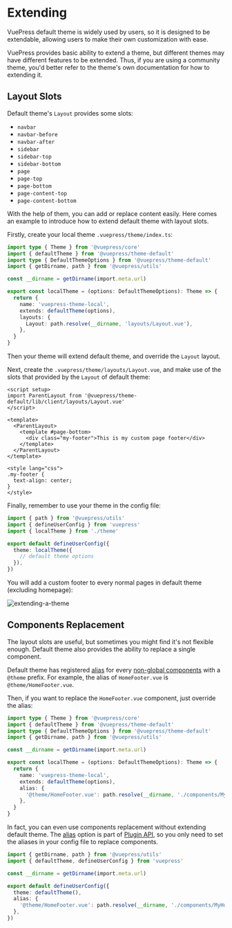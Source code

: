 # Extending

VuePress default theme is widely used by users, so it is designed to be extendable, allowing users to make their own customization with ease.

VuePress provides basic ability to extend a theme, but different themes may have different features to be extended. Thus, if you are using a community theme, you'd better refer to the theme's own documentation for how to extending it.

## Layout Slots

Default theme's `Layout` provides some slots:

- `navbar`
- `navbar-before`
- `navbar-after`
- `sidebar`
- `sidebar-top`
- `sidebar-bottom`
- `page`
- `page-top`
- `page-bottom`
- `page-content-top`
- `page-content-bottom`

With the help of them, you can add or replace content easily. Here comes an example to introduce how to extend default theme with layout slots.

Firstly, create your local theme `.vuepress/theme/index.ts`:

```ts
import type { Theme } from '@vuepress/core'
import { defaultTheme } from '@vuepress/theme-default'
import type { DefaultThemeOptions } from '@vuepress/theme-default'
import { getDirname, path } from '@vuepress/utils'

const __dirname = getDirname(import.meta.url)

export const localTheme = (options: DefaultThemeOptions): Theme => {
  return {
    name: 'vuepress-theme-local',
    extends: defaultTheme(options),
    layouts: {
      Layout: path.resolve(__dirname, 'layouts/Layout.vue'),
    },
  }
}
```

Then your theme will extend default theme, and override the `Layout` layout.

Next, create the `.vuepress/theme/layouts/Layout.vue`, and make use of the slots that provided by the `Layout` of default theme:

```vue
<script setup>
import ParentLayout from '@vuepress/theme-default/lib/client/layouts/Layout.vue'
</script>

<template>
  <ParentLayout>
    <template #page-bottom>
      <div class="my-footer">This is my custom page footer</div>
    </template>
  </ParentLayout>
</template>

<style lang="css">
.my-footer {
  text-align: center;
}
</style>
```

Finally, remember to use your theme in the config file:

```ts
import { path } from '@vuepress/utils'
import { defineUserConfig } from 'vuepress'
import { localTheme } from './theme'

export default defineUserConfig({
  theme: localTheme({
    // default theme options
  }),
})
```

You will add a custom footer to every normal pages in default theme (excluding homepage):

![extending-a-theme](/images/cookbook/extending-a-theme-01.png)

## Components Replacement

The layout slots are useful, but sometimes you might find it's not flexible enough. Default theme also provides the ability to replace a single component.

Default theme has registered [alias](../plugin-api.md#alias) for every [non-global components](https://github.com/vuepress/vuepress-next/tree/main/packages/%40vuepress/theme-default/src/client/components) with a `@theme` prefix. For example, the alias of `HomeFooter.vue` is `@theme/HomeFooter.vue`.

Then, if you want to replace the `HomeFooter.vue` component, just override the alias:

```ts
import type { Theme } from '@vuepress/core'
import { defaultTheme } from '@vuepress/theme-default'
import type { DefaultThemeOptions } from '@vuepress/theme-default'
import { getDirname, path } from '@vuepress/utils'

const __dirname = getDirname(import.meta.url)

export const localTheme = (options: DefaultThemeOptions): Theme => {
  return {
    name: 'vuepress-theme-local',
    extends: defaultTheme(options),
    alias: {
      '@theme/HomeFooter.vue': path.resolve(__dirname, './components/MyHomeFooter.vue'),
    },
  }
}
```

In fact, you can even use components replacement without extending default theme. The [alias](../plugin-api.md#alias) option is part of [Plugin API](../plugin-api.md), so you only need to set the aliases in your config file to replace components.

```ts
import { getDirname, path } from '@vuepress/utils'
import { defaultTheme, defineUserConfig } from 'vuepress'

const __dirname = getDirname(import.meta.url)

export default defineUserConfig({
  theme: defaultTheme(),
  alias: {
    '@theme/HomeFooter.vue': path.resolve(__dirname, './components/MyHomeFooter.vue'),
  },
})
```
